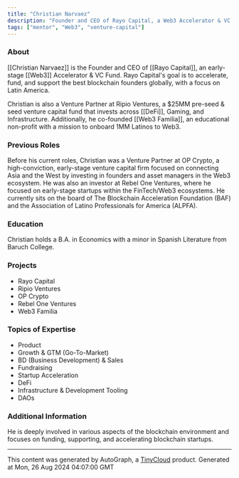 ```yaml
---
title: "Christian Narvaez"
description: "Founder and CEO of Rayo Capital, a Web3 Accelerator & VC Fund"
tags: ["mentor", "Web3", "venture-capital"]
---
```


### About
[[Christian Narvaez]] is the Founder and CEO of [[Rayo Capital]], an early-stage [[Web3]] Accelerator & VC Fund. Rayo Capital's goal is to accelerate, fund, and support the best blockchain founders globally, with a focus on Latin America. 

Christian is also a Venture Partner at Ripio Ventures, a $25MM pre-seed & seed venture capital fund that invests across [[DeFi]], Gaming, and Infrastructure. Additionally, he co-founded [[Web3 Familia]], an educational non-profit with a mission to onboard 1MM Latinos to Web3.

### Previous Roles
Before his current roles, Christian was a Venture Partner at OP Crypto, a high-conviction, early-stage venture capital firm focused on connecting Asia and the West by investing in founders and asset managers in the Web3 ecosystem. He was also an investor at Rebel One Ventures, where he focused on early-stage startups within the FinTech/Web3 ecosystems. He currently sits on the board of The Blockchain Acceleration Foundation (BAF) and the Association of Latino Professionals for America (ALPFA).

### Education
Christian holds a B.A. in Economics with a minor in Spanish Literature from Baruch College.

### Projects
- Rayo Capital
- Ripio Ventures
- OP Crypto
- Rebel One Ventures
- Web3 Familia

### Topics of Expertise
- Product
- Growth & GTM (Go-To-Market)
- BD (Business Development) & Sales
- Fundraising
- Startup Acceleration
- DeFi
- Infrastructure & Development Tooling
- DAOs

### Additional Information
He is deeply involved in various aspects of the blockchain environment and focuses on funding, supporting, and accelerating blockchain startups.

---
This content was generated by AutoGraph, a [TinyCloud](https://tinycloud.xyz/) product.
Generated at Mon, 26 Aug 2024 04:07:00 GMT